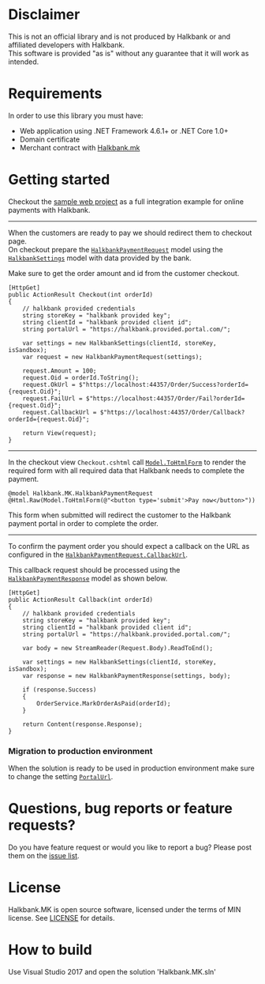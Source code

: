 # Disclaimer

This is not an official library and is not produced by Halkbank or and affiliated developers with Halkbank.  
This software is provided "as is" without any guarantee that it will work as intended.

# Requirements

In order to use this library you must have:
- Web application using .NET Framework 4.6.1+ or .NET Core 1.0+
- Domain certificate
- Merchant contract with [Halkbank.mk](https://www.halkbank.mk/)


# Getting started

Checkout the [sample web project](https://github.com/vgichar/PaymentGateway.Halkbank.MK/tree/master/Halkbank.MK) as a full integration example for online payments with Halkbank.

---

When the customers are ready to pay we should redirect them to checkout page.  
On checkout prepare the [`HalkbankPaymentRequest`](https://github.com/vgichar/PaymentGateway.Halkbank.MK/blob/master/Halkbank.MK/HalkbankPaymentRequest.cs) model using the [`HalkbankSettings`](https://github.com/vgichar/PaymentGateway.Halkbank.MK/blob/master/Halkbank.MK/HalkbankSettings.cs) model with data provided by the bank.  

Make sure to get the order amount and id from the customer checkout.

```
[HttpGet]
public ActionResult Checkout(int orderId)
{
    // halkbank provided credentials
    string storeKey = "halkbank provided key";
    string clientId = "halkbank provided client id";
    string portalUrl = "https://halkbank.provided.portal.com/";

    var settings = new HalkbankSettings(clientId, storeKey, isSandbox);
    var request = new HalkbankPaymentRequest(settings);

    request.Amount = 100;
    request.Oid = orderId.ToString();
    request.OkUrl = $"https://localhost:44357/Order/Success?orderId={request.Oid}";
    request.FailUrl = $"https://localhost:44357/Order/Fail?orderId={request.Oid}";
    request.CallbackUrl = $"https://localhost:44357/Order/Callback?orderId={request.Oid}";

    return View(request);
}
```

---

In the checkout view `Checkout.cshtml` call [`Model.ToHtmlForm`](https://github.com/vgichar/PaymentGateway.Halkbank.MK/blob/master/Halkbank.MK/HalkbankPaymentRequest.cs) to render the required form with all required data that Halkbank needs to complete the payment.  

```
@model Halkbank.MK.HalkbankPaymentRequest
@Html.Raw(Model.ToHtmlForm(@"<button type='submit'>Pay now</button>"))
```

This form when submitted will redirect the customer to the Halkbank payment portal in order to complete the order.

---

To confirm the payment order you should expect a callback on the URL as configured in the [`HalkbankPaymentRequest.CallbackUrl`](https://github.com/vgichar/PaymentGateway.Halkbank.MK/blob/master/Halkbank.MK/HalkbankPaymentRequest.cs).  

This callback request should be processed using the [`HalkbankPaymentResponse`](https://github.com/vgichar/PaymentGateway.Halkbank.MK/blob/master/Halkbank.MK/HalkbankPaymentResponse.cs) model as shown below.


```
[HttpGet]
public ActionResult Callback(int orderId)
{
    // halkbank provided credentials
    string storeKey = "halkbank provided key";
    string clientId = "halkbank provided client id";
    string portalUrl = "https://halkbank.provided.portal.com/";

    var body = new StreamReader(Request.Body).ReadToEnd();

    var settings = new HalkbankSettings(clientId, storeKey, isSandbox);
    var response = new HalkbankPaymentResponse(settings, body);

    if (response.Success)
    {
    	OrderService.MarkOrderAsPaid(orderId);
    }

    return Content(response.Response);
}
```

### Migration to production environment
When the solution is ready to be used in production environment make sure to change the setting [`PortalUrl`](https://github.com/vgichar/PaymentGateway.Halkbank.MK/blob/master/Halkbank.MK/HalkbankSettings.cs).

# Questions, bug reports or feature requests?
Do you have feature request or would you like to report a bug? Please post them on the [issue list](https://github.com/vgichar/PaymentGateway.Halkbank.MK/issues).

# License
Halkbank.MK is open source software, licensed under the terms of MIN license. See [LICENSE](https://github.com/vgichar/PaymentGateway.Halkbank.MK/blob/master/LICENSE) for details.

# How to build
Use Visual Studio 2017 and open the solution 'Halkbank.MK.sln'
